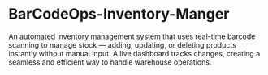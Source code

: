 # BarCodeOps-Inventory-Manger
An automated inventory management system that uses real-time barcode scanning to manage stock — adding, updating, or deleting products instantly without manual input. A live dashboard tracks changes, creating a seamless and efficient way to handle warehouse operations.
